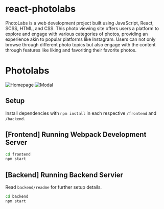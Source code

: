 # react-photolabs
PhotoLabs is a web development project built using JavaScript, React, SCSS, HTML, and CSS. This photo viewing site offers users a platform to explore and engage with various categories of photos, providing an experience akin to popular platforms like Instagram. Users can not only browse through different photo topics but also engage with the content through features like liking and favoriting their favorite photos.

# Photolabs
![Homepage]()
![Modal]()

## Setup

Install dependencies with `npm install` in each respective `/frontend` and `/backend`.

## [Frontend] Running Webpack Development Server

```sh
cd frontend
npm start
```

## [Backend] Running Backend Servier

Read `backend/readme` for further setup details.

```sh
cd backend
npm start
```
